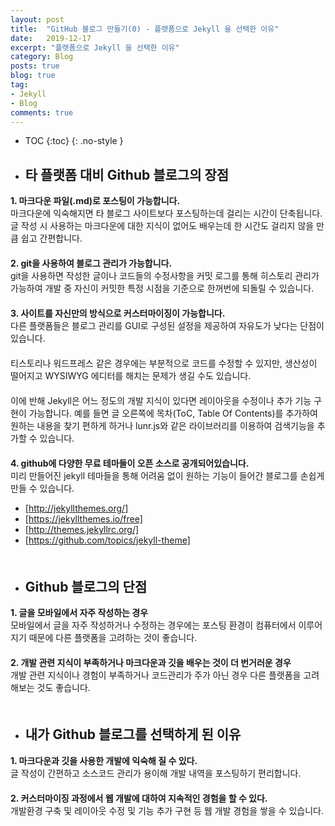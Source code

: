 ```yaml
---
layout: post
title:  "GitHub 블로그 만들기(0) - 플랫폼으로 Jekyll 을 선택한 이유"
date:   2019-12-17
excerpt: "플랫폼으로 Jekyll 을 선택한 이유"
category: Blog
posts: true
blog: true
tag:
- Jekyll
- Blog
comments: true
---
```


* TOC
{:toc}
{: .no-style }

- ## 타 플랫폼 대비 Github 블로그의 장점  
**1. 마크다운 파일(.md)로 포스팅이 가능합니다.**  
마크다운에 익숙해지면 타 블로그 사이트보다 포스팅하는데 걸리는 시간이 단축됩니다. 글 작성 시 사용하는 마크다운에 대한 지식이 없어도 배우는데 한 시간도 걸리지 않을 만큼 쉽고 간편합니다.  
　   
**2. git을 사용하여 블로그 관리가 가능합니다.**  
git을 사용하면 작성한 글이나 코드들의 수정사항을 커밋 로그를 통해 히스토리 관리가 가능하여 개발 중 자신이 커밋한 특정 시점을 기준으로 한꺼번에 되돌릴 수 있습니다.  
　  
**3. 사이트를 자신만의 방식으로 커스터마이징이 가능합니다.**  
다른 플랫폼들은 블로그 관리를 GUI로 구성된 설정을 제공하여 자유도가 낮다는 단점이 있습니다.  
　  
티스토리나 워드프레스 같은 경우에는 부분적으로 코드를 수정할 수 있지만, 생산성이 떨어지고 WYSIWYG 에디터를 해치는 문제가 생길 수도 있습니다.  
　  
이에 반해 Jekyll은 어느 정도의 개발 지식이 있다면 레이아웃을 수정이나 추가 기능 구현이 가능합니다. 예를 들면 글 오른쪽에 목차(ToC, Table Of Contents)를 추가하여 원하는 내용을 찾기 편하게 하거나 lunr.js와 같은 라이브러리를 이용하여 검색기능을 추가할 수 있습니다.  
　  
**4. github에 다양한 무료 테마들이 오픈 소스로 공개되어있습니다.**  
미리 만들어진 jekyll 테마들을 통해 어려움 없이 
원하는 기능이 들어간 블로그를 손쉽게 만들 수 있습니다.
  - [http://jekyllthemes.org/]
  - [https://jekyllthemes.io/free]
  - [http://themes.jekyllrc.org/]
  - [https://github.com/topics/jekyll-theme]  
　  
- ## Github 블로그의 단점
**1. 글을 모바일에서 자주 작성하는 경우**  
모바일에서 글을 자주 작성하거나 수정하는 경우에는 포스팅 환경이 컴퓨터에서 이루어지기 때문에 다른 플랫폼을 고려하는 것이 좋습니다.  
　  
**2. 개발 관련 지식이 부족하거나 마크다운과 깃을 배우는 것이 더 번거러운 경우**  
개발 관련 지식이나 경험이 부족하거나 코드관리가 주가 아닌 경우 다른 플랫폼을 고려해보는 것도 좋습니다.  
　  
- ## 내가 Github 블로그를 선택하게 된 이유
**1. 마크다운과 깃을 사용한 개발에 익숙해 질 수 있다.**  
글 작성이 간편하고 소스코드 관리가 용이해 개발 내역을 포스팅하기 편리합니다.  
　  
**2. 커스터마이징 과정에서 웹 개발에 대하여 지속적인 경험을 할 수 있다.**  
개발환경 구축 및 레이아웃 수정 및 기능 추가 구현 등 웹 개발 경험을 쌓을 수 있습니다.
     
    